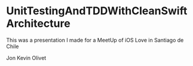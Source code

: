 # UnitTestingAndTDDWithCleanSwiftArchitecture
This was a presentation I made for a MeetUp of iOS Love in Santiago de Chile

Jon Kevin Olivet
